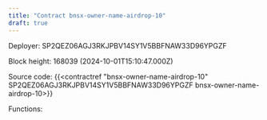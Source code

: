 ```yaml
---
title: "Contract bnsx-owner-name-airdrop-10"
draft: true
---
```

Deployer: SP2QEZ06AGJ3RKJPBV14SY1V5BBFNAW33D96YPGZF


 



Block height: 168039 (2024-10-01T15:10:47.000Z)

Source code: {{<contractref "bnsx-owner-name-airdrop-10" SP2QEZ06AGJ3RKJPBV14SY1V5BBFNAW33D96YPGZF bnsx-owner-name-airdrop-10>}}

Functions:


